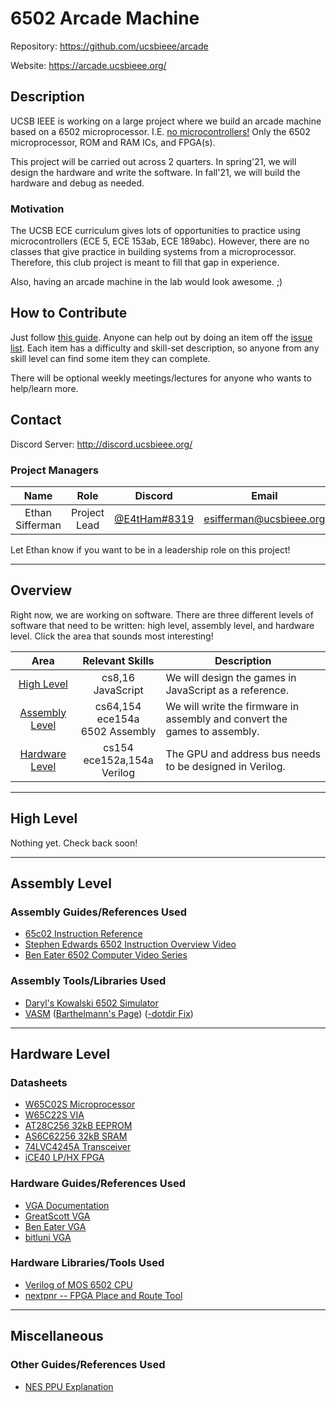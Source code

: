 
<!-- README.md -->

# 6502 Arcade Machine

Repository: <https://github.com/ucsbieee/arcade>

Website: <https://arcade.ucsbieee.org/>

## Description

UCSB IEEE is working on a large project where we build an arcade machine based on a 6502 microprocessor. I.E. <ins>no microcontrollers!</ins> Only the 6502 microprocessor, ROM and RAM ICs, and FPGA(s).

This project will be carried out across 2 quarters. In spring'21, we will design the hardware and write the software. In fall'21, we will build the hardware and debug as needed.

### Motivation

The UCSB ECE curriculum gives lots of opportunities to practice using microcontrollers (ECE 5, ECE 153ab, ECE 189abc). However, there are no classes that give practice in building systems from a microprocessor. Therefore, this club project is meant to fill that gap in experience.

Also, having an arcade machine in the lab would look awesome. ;)

## How to Contribute

Just follow [this guide](https://arcade.ucsbieee.org/guides/github/). Anyone can help out by doing an item off the [issue list](https://github.com/ucsbieee/arcade/issues). Each item has a difficulty and skill-set description, so anyone from any skill level can find some item they can complete.

There will be optional weekly meetings/lectures for anyone who wants to help/learn more.

## Contact

Discord Server: <http://discord.ucsbieee.org/>

### Project Managers

<!-- README/tables/project-managers.tgn -->
|       Name      |     Role      |                             Discord                             |          Email          |
|:---------------:|:-------------:|:---------------------------------------------------------------:|:-----------------------:|
| Ethan Sifferman | Project Lead  | [@E4tHam#8319](https://discordapp.com/users/120303964448096258) | esifferman@ucsbieee.org |

Let Ethan know if you want to be in a leadership role on this project!

---

## Overview

<!-- README/tables/areas.tgn -->
Right now, we are working on software. There are three different levels of software that need to be written: high level, assembly level, and hardware level. Click the area that sounds most interesting!

|                Area               |              Relevant Skills              | Description                                                               |
|:---------------------------------:|:-----------------------------------------:|---------------------------------------------------------------------------|
|     [High Level](#high-level)     |            cs8,16<br>JavaScript           | We will design the games in JavaScript as a reference.                    |
| [Assembly Level](#assembly-level) | cs64,154<br>ece154a<br>6502&nbsp;Assembly | We will write the firmware in assembly and convert the games to assembly. |
| [Hardware Level](#hardware-level) |      cs154<br>ece152a,154a<br>Verilog     | The GPU and address bus needs to be designed in Verilog.                  |

---

## High Level

Nothing yet. Check back soon!

<!-- ### Software Guides/References Used -->

<!-- ### Software Libraries Used -->

---

## Assembly Level

### Assembly Guides/References Used

* [65c02 Instruction Reference](http://www.obelisk.me.uk/65C02/reference.html)
* [Stephen Edwards 6502 Instruction Overview Video](https://youtu.be/WEliEAc3ZyA)
* [Ben Eater 6502 Computer Video Series](https://www.youtube.com/watch?v=LnzuMJLZRdU&list=PLowKtXNTBypFbtuVMUVXNR0z1mu7dp7eH)

### Assembly Tools/Libraries Used

* [Daryl's Kowalski 6502 Simulator](https://sbc.rictor.org/kowalski.html)
* [VASM](http://sun.hasenbraten.de/vasm) ([Barthelmann's Page](http://www.compilers.de/vasm.html)) ([-dotdir Fix](https://www.reddit.com/r/beneater/comments/gcmonc/new_vasm_v18hneed_win32_binary/))

---

## Hardware Level

### Datasheets

* [W65C02S Microprocessor](https://westerndesigncenter.com/wdc/documentation/w65c02s.pdf)
* [W65C22S VIA](https://westerndesigncenter.com/wdc/documentation/w65c22s.pdf)
* [AT28C256 32kB EEPROM](http://ww1.microchip.com/downloads/en/DeviceDoc/doc0006.pdf)
* [AS6C62256 32kB SRAM](https://www.alliancememory.com/wp-content/uploads/pdf/AS6C62256.pdf)
* [74LVC4245A Transceiver](https://assets.nexperia.com/documents/data-sheet/74LVC4245A.pdf)
* [iCE40 LP/HX FPGA](https://www.mouser.com/datasheet/2/225/FPGA_DS_02029_3_6_iCE40_LP_HX_Family_Data_Sheet-1022803.pdf)

### Hardware Guides/References Used

* [VGA Documentation](http://www.tinyvga.com/)
* [GreatScott VGA](https://youtu.be/ZNunxg7o8l0)
* [Ben Eater VGA](https://youtu.be/uqY3FMuMuRo)
* [bitluni VGA](https://youtu.be/qJ68fRff5_k)

### Hardware Libraries/Tools Used

* [Verilog of MOS 6502 CPU](https://github.com/Arlet/verilog-6502)
* [nextpnr -- FPGA Place and Route Tool](https://github.com/YosysHQ/nextpnr)

---

## Miscellaneous

### Other Guides/References Used

* [NES PPU Explanation](https://www.youtube.com/watch?v=-THeUXqR3zY&list=PLrOv9FMX8xJHqMvSGB_9G9nZZ_4IgteYf&index=5)

